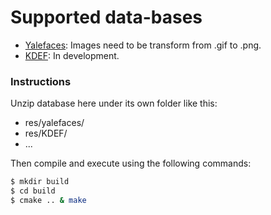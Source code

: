 # Supported data-bases
- [Yalefaces](http://cvc.cs.yale.edu/cvc/projects/yalefaces/yalefaces.html): Images need to be transform from .gif to .png.
- [KDEF](http://www.emotionlab.se/resources/kdef): In development.

### Instructions
Unzip database here under its own folder like this:
- res/yalefaces/
- res/KDEF/
- ...

Then compile and execute using the following commands:
```sh
$ mkdir build
$ cd build
$ cmake .. & make
```

[//]: <> (http://dillinger.io/)
